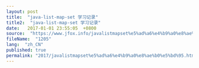 ```yaml
---
layout: post
title:  "java-list-map-set 学习记录"
title2:  "java-list-map-set 学习记录"
date:   2017-01-01 23:55:05  +0800
source:  "https://www.jfox.info/javalistmapset%e5%ad%a6%e4%b9%a0%e8%ae%b0%e5%bd%95.html"
fileName:  "1205"
lang:  "zh_CN"
published: true
permalink: "2017/javalistmapset%e5%ad%a6%e4%b9%a0%e8%ae%b0%e5%bd%95.html"
---
```



